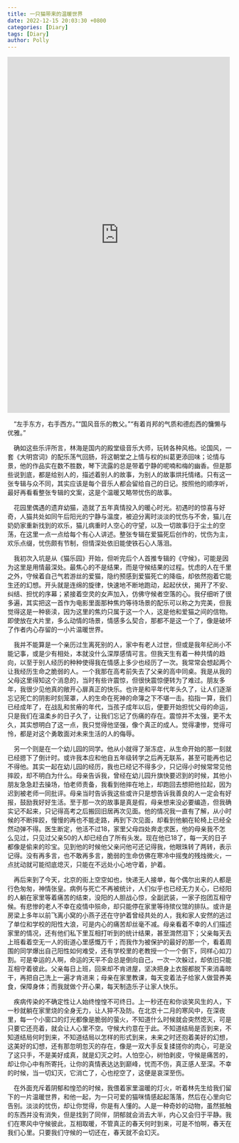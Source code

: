 ```yaml
---
title: 一只猫带来的温暖世界
date: 2022-12-15 20:03:30 +0800
categories: [Diary]
tags: [Diary]
author: Polly
---
```


<iframe frameborder="no" border="0" marginwidth="0" marginheight="0" width=500 height=800 src="https://c.y.qq.com/base/fcgi-bin/u?__=Oj22GQ4Q"></iframe>

&ensp;&ensp;“左手东方，右手西方。”“国风音乐的教父。”“有着肖邦的气质和德彪西的慵懒与优雅。”

&ensp;&ensp;确如这些乐评所言，林海是国内的殿堂级音乐大师，玩转各种风格。论国风，一套《大明宫词》的配乐荡气回肠，将这朝堂之上情与权的纠葛更添回味；论情与景，他的作品实在数不胜数，琴下流露的总是带着宁静的呢喃和梅的幽香。但是那些说到底，都是给别人的，描述着别人的故事，为别人的故事烘托情绪。只有这一张专辑与众不同，其实应该是每个音乐人都会留给自己的日记。按照他的顺序听，最好再看看整张专辑的文案，这是个温暖又略带忧伤的故事。

&ensp;&ensp;花园里偶遇的遗弃幼猫，造就了五年真情投入的暖心时光。初遇时的惊喜与好奇，人猫共处如同午后阳光的宁静与温度，被迫分离时淡淡的忧伤与不舍，猫儿在奶奶家重新找到的欢乐，猫儿病重时人空心的守望，以及一切故事归于尘土的空荡，在这里一点一点给每个有心人讲述。整张专辑在爱猫死后创作的，忧伤为主，欢乐点缀，忧伤颇有节制，但情深处依旧能使铁石心人落泪。

&ensp;&ensp;我初次入坑是从《猫乐园》开始，但听完后个人首推专辑的《守候》，可能是因为这里是用情最深处。最焦心的不是结果，而是守候结果的过程。忧虑的人在千里之外，守候着自己气若游丝的爱猫，隐约预感到爱猫死亡的降临，却依然抱着它能生还的幻想。开头就是连绵的旋律，快速地不断地跑动，起起伏伏，揭开了不安、纠结、担忧的序幕；紧接着空灵的女声加入，仿佛守候者空落的心。我仔细听了很多遍，其实把这一首作为电影里面那种焦灼等待场景的配乐可以称之为完美，但我觉得这是一种亵渎，因为这里的焦灼只属于这一个人，这是他和爱猫之间的信物。即使放在大片里，多么动情的场景，情感多么契合，那都不是这一个了，像是破坏了作者内心存留的一小片温暖世界。

&ensp;&ensp;我并不能算是一个亲历过生离死别的人，家中有老人过世，但或是我年纪尚小不能记事，或是少有相处，本就没什么深厚感情可言。但我天生有着一种共情的趋向，以至于别人经历的种种使得我在情感上多少也经历了一次。我常常会想起两个让我经历生命之脆弱的人。一个我那在高考前失去了父亲的高中同桌。我是从我的父母这里得知这个消息的，当时有些许震惊，但很快震惊便转为了难过。朋友多年，我很少见他真的敞开心扉真正的快乐。也许是和平年代年头久了，让人们逐渐忘记死亡的阴影时刻笼罩，人的生命在死神的命簿之下不堪一击。掐指一算，我们已经成年了，在战乱和贫瘠的年代，当孩子成年以后，便要开始担忧父母的命运，只是我们在温柔乡的日子久了，让我们忘记了伤痛的存在。震惊并不太强，更不太久，其实想明白了这一点，我只觉得他坚强，像个真正的成人。觉得凄惨，觉得可怜，都是对这个勇敢面对未来生活的人的侮辱。

&ensp;&ensp;另一个则是在一个幼儿园的同学。他从小就得了渐冻症，从生命开始的那一刻就已经摁下了倒计时。或许我本应和他自五年级转学之后再无联系，甚至可能再也记不得他。其实一起在幼儿园的经历，我也已经记不得多少，只记得小时候常常见他摔跤，却不明白为什么。母亲告诉我，曾经在幼儿园升旗快要迟到的时候，其他小朋友急急赶去操场，怕老师责备，我看到他摔在地上，却跑回去想把他拉起，因为迟到被老师一同批评。母亲当时告诉我这些或许只是想告诉我善良的人一定会有好报，鼓励我好好生活。至于那一次的故事是真是假，母亲想来没必要编造，但我确实记不起来，只记得高考之后搬回旧居再次见面。他的情况我一直有了解，从小时候的不断摔跤，慢慢的再也不能走路，再到下次见面，却看到他躺在轮椅上已经全然动弹不得。医生断定，他活不过18，家里父母四处奔走求医，他的母亲我不怎么见过，只见过父亲50的人却已经白了所有头发。现在他已18了，每一天的日子都像是偷来的珍宝。见到他的时候他父亲问他可还记得我，他眼珠转了两转，表示记得。没有再多言，也不敢再多言，脆弱的生命仿佛在寒冷中摇曳的残烛微火，一点扰动就可能彻底熄灭，只能在不远处小心地守着，护着。

&ensp;&ensp;再后来到了今天，北京的街上空空如也，快递无人接单，每个偶尔出来的人都是行色匆匆，神情张皇。病例与死亡不再被统计，人们似乎也已经无力关心，已经阳的人躺在家里等着痛苦的结束，没阳的人胆战心惊，全副武装，一家子抱团互相守候。有悲惨的老人不幸在疫情中殒命，却只能停在家里等待殡仪馆的排队。或许是房梁上多年以前飞离小窝的小燕子还在守护着曾经共处的人，我和家人安然的逃过了单位和学校的阳性大浪，可是内心的痛苦却丝毫不减。母亲看着不幸的人们描述家里的情况，还有他们私下里互相打听到的统计结果，甚至潸然泪下；父亲每天去上班看着空无一人的街道心里感慨万千；而我作为被保护的最好的那一个，看着周围的同学爆出自己阳性如何难受，还有学校里的老教授一个一个倒下，同样心如刀割。可是幸运的人啊，命运的天平不会总是倒向自己，一次一次躲过，却依旧只能互相守着彼此。父亲每日上班，回来却不肯进屋，坚决把身上衣服都脱下来消毒晾干，再把自己洗上一遍才肯进来；母亲在家里教课，每天变着法子给家人做营养美食，保障身体；而我就做个开心果，每天制造乐子让家人快乐。

&ensp;&ensp;疾病传染的不确定性让人始终惶惶不可终日。上一秒还在和你谈笑风生的人，下一秒就躺在家里烧的全身无力，让人猝不及防。在北京十二月的寒风中，在深夜里，每一个小窗口的灯光都像是脆弱的萤火，不知道什么时候就会突然熄灭，可是只要它还亮着，就会让人心里不空。守候大约意在于此。不知道结局是否到来，不知道结局何时到来，不知道结局以怎样的形式到来，未来之时还抱着美好的幻想，这美好的幻想，还有那忽明忽灭的存在，像是一双大手反复揉搓你的肉心，可是没了这只手，不是美好成真，就是幻灭之时。人怕空心，树怕剥皮，守候是痛苦的，却让你心中有所寄托，让你的真情表达达到巅峰，忧而不伤，真正感人至深。不幸的时候，当一切幻灭，它消亡了，心也挖空了，这便是哀深至伤。

&ensp;&ensp;在外面充斥着阴郁和惶恐的时候，我偎着家里温暖的灯火，听着林先生给我们留下的一片温暖世界，和他一起，为一只可爱的猫咪情感起起落落，然后在心里向它告别。淡淡的忧伤，却让你觉得，你是有人懂的。人是一种奇妙的动物，虽然抵触的东西并没有消失，但是找到了同伴，阴郁就会消去大半，内心又会归于平静。我们在寒风中守候彼此，互相取暖，不管真正的春天何时到来，可是不怕啊，春天在我们心里。只要我们守候的一切还在，春天就不会幻灭。

